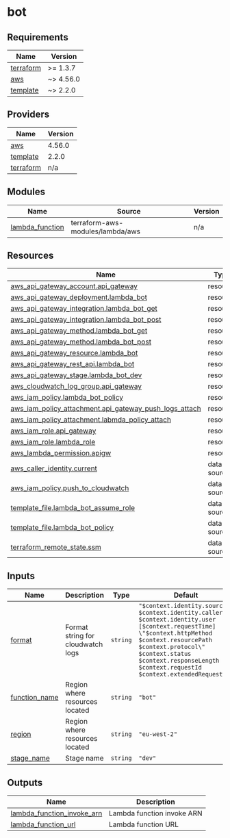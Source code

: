 # bot

<!-- BEGINNING OF PRE-COMMIT-TERRAFORM DOCS HOOK -->
## Requirements

| Name | Version |
|------|---------|
| <a name="requirement_terraform"></a> [terraform](#requirement\_terraform) | >= 1.3.7 |
| <a name="requirement_aws"></a> [aws](#requirement\_aws) | ~> 4.56.0 |
| <a name="requirement_template"></a> [template](#requirement\_template) | ~> 2.2.0 |

## Providers

| Name | Version |
|------|---------|
| <a name="provider_aws"></a> [aws](#provider\_aws) | 4.56.0 |
| <a name="provider_template"></a> [template](#provider\_template) | 2.2.0 |
| <a name="provider_terraform"></a> [terraform](#provider\_terraform) | n/a |

## Modules

| Name | Source | Version |
|------|--------|---------|
| <a name="module_lambda_function"></a> [lambda\_function](#module\_lambda\_function) | terraform-aws-modules/lambda/aws | n/a |

## Resources

| Name | Type |
|------|------|
| [aws_api_gateway_account.api_gateway](https://registry.terraform.io/providers/hashicorp/aws/latest/docs/resources/api_gateway_account) | resource |
| [aws_api_gateway_deployment.lambda_bot](https://registry.terraform.io/providers/hashicorp/aws/latest/docs/resources/api_gateway_deployment) | resource |
| [aws_api_gateway_integration.lambda_bot_get](https://registry.terraform.io/providers/hashicorp/aws/latest/docs/resources/api_gateway_integration) | resource |
| [aws_api_gateway_integration.lambda_bot_post](https://registry.terraform.io/providers/hashicorp/aws/latest/docs/resources/api_gateway_integration) | resource |
| [aws_api_gateway_method.lambda_bot_get](https://registry.terraform.io/providers/hashicorp/aws/latest/docs/resources/api_gateway_method) | resource |
| [aws_api_gateway_method.lambda_bot_post](https://registry.terraform.io/providers/hashicorp/aws/latest/docs/resources/api_gateway_method) | resource |
| [aws_api_gateway_resource.lambda_bot](https://registry.terraform.io/providers/hashicorp/aws/latest/docs/resources/api_gateway_resource) | resource |
| [aws_api_gateway_rest_api.lambda_bot](https://registry.terraform.io/providers/hashicorp/aws/latest/docs/resources/api_gateway_rest_api) | resource |
| [aws_api_gateway_stage.lambda_bot_dev](https://registry.terraform.io/providers/hashicorp/aws/latest/docs/resources/api_gateway_stage) | resource |
| [aws_cloudwatch_log_group.api_gateway](https://registry.terraform.io/providers/hashicorp/aws/latest/docs/resources/cloudwatch_log_group) | resource |
| [aws_iam_policy.lambda_bot_policy](https://registry.terraform.io/providers/hashicorp/aws/latest/docs/resources/iam_policy) | resource |
| [aws_iam_policy_attachment.api_gateway_push_logs_attach](https://registry.terraform.io/providers/hashicorp/aws/latest/docs/resources/iam_policy_attachment) | resource |
| [aws_iam_policy_attachment.labmda_policy_attach](https://registry.terraform.io/providers/hashicorp/aws/latest/docs/resources/iam_policy_attachment) | resource |
| [aws_iam_role.api_gateway](https://registry.terraform.io/providers/hashicorp/aws/latest/docs/resources/iam_role) | resource |
| [aws_iam_role.lambda_role](https://registry.terraform.io/providers/hashicorp/aws/latest/docs/resources/iam_role) | resource |
| [aws_lambda_permission.apigw](https://registry.terraform.io/providers/hashicorp/aws/latest/docs/resources/lambda_permission) | resource |
| [aws_caller_identity.current](https://registry.terraform.io/providers/hashicorp/aws/latest/docs/data-sources/caller_identity) | data source |
| [aws_iam_policy.push_to_cloudwatch](https://registry.terraform.io/providers/hashicorp/aws/latest/docs/data-sources/iam_policy) | data source |
| [template_file.lambda_bot_assume_role](https://registry.terraform.io/providers/hashicorp/template/latest/docs/data-sources/file) | data source |
| [template_file.lambda_bot_policy](https://registry.terraform.io/providers/hashicorp/template/latest/docs/data-sources/file) | data source |
| [terraform_remote_state.ssm](https://registry.terraform.io/providers/hashicorp/terraform/latest/docs/data-sources/remote_state) | data source |

## Inputs

| Name | Description | Type | Default | Required |
|------|-------------|------|---------|:--------:|
| <a name="input_format"></a> [format](#input\_format) | Format string for cloudwatch logs | `string` | `"$context.identity.sourceIp $context.identity.caller $context.identity.user [$context.requestTime] \"$context.httpMethod $context.resourcePath $context.protocol\" $context.status $context.responseLength $context.requestId $context.extendedRequestId"` | no |
| <a name="input_function_name"></a> [function\_name](#input\_function\_name) | Region where resources located | `string` | `"bot"` | no |
| <a name="input_region"></a> [region](#input\_region) | Region where resources located | `string` | `"eu-west-2"` | no |
| <a name="input_stage_name"></a> [stage\_name](#input\_stage\_name) | Stage name | `string` | `"dev"` | no |

## Outputs

| Name | Description |
|------|-------------|
| <a name="output_lambda_function_invoke_arn"></a> [lambda\_function\_invoke\_arn](#output\_lambda\_function\_invoke\_arn) | Lambda function invoke ARN |
| <a name="output_lambda_function_url"></a> [lambda\_function\_url](#output\_lambda\_function\_url) | Lambda function URL |
<!-- END OF PRE-COMMIT-TERRAFORM DOCS HOOK -->
